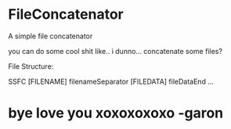 # FileConcatenator
A simple file concatenator

you can do some cool shit like.. i dunno... concatenate some files?

File Structure:

SSFC [FILENAME] filenameSeparator [FILEDATA] fileDataEnd ...

# bye love you xoxoxoxoxo -garon
